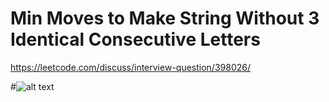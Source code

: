 # Min Moves to Make String Without 3 Identical Consecutive Letters

https://leetcode.com/discuss/interview-question/398026/

#![alt text](https://assets.leetcode.com/users/siojl13/image_1570305005.png "Description")
